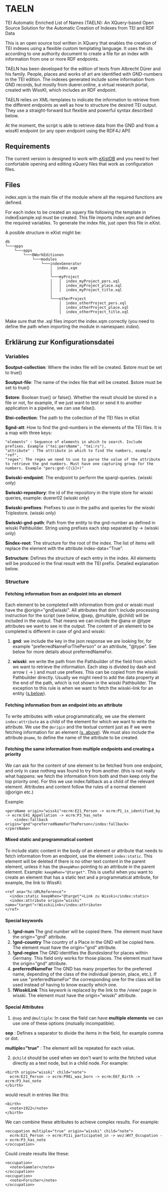 # TAELN

TEI Automatic Enriched List of Names (TAELN)​: An XQuery-based Open Source Solution for the Automatic Creation of Indexes from TEI and RDF Data

This is an open source tool written in XQuery that enables the creation of TEI indexes using a flexible custom templating language. It uses the ids according to one authority document to create a file for an index with information from one or more RDF endpoints.  

TAELN has been developed for the edition of texts from Albrecht Dürer and his family. People, places and works of art are identified with GND-numbers in the TEI edition. The indexes generated include some information from GND records, but mostly from duerer.online, a virtual research portal, created with WissKI, which includes an RDF endpoint. 

TAELN relies on XML-templates to indicate the information to retrieve from the different endpoints as well as how to structure the desired TEI output. They use a straight-forward but flexible and powerful syntax described below. 

At the moment, the script is able to retrieve data from the GND and from a wissKI endpoint (or any open endpoint using the RDF4J API)

## Requirements

The current version is designed to work with [eXistDB](http://exist-db.org/exist/apps/homepage/index.html) and you need to feel confortable opening and editing xQuery files that work as configuration files.

## Files

index.xqm is the main file of the module where all the required functions are defined.

For each index to be created an xquery file following the template in indexExample.xql must be created. This file imports index.xqm and defines the required variables. To generate the index file, just open this file in eXist.

A posible structure in eXist might be:

```
db
└───apps
    └───apps
        └───DWorkEditionen
            └───modules
                └───indexGenerator
                    │  index.xqm
                    │
                    └───myProject
                    │   │  index_myProject_pers.xql
                    │   │  index_myProject_place.xql
                    │   │  index_myProject_title.xql
                    │
                    └───otherProject
                        │  index_otherProject_pers.xql
                        │  index_otherProject_place.xql
                        │  index_otherProject_title.xql

```

Make sure that the .xql files import the index.xqm correctly (you need to define the path when importing the module in namespaec *index*).

## Erklärung zur Konfigurationsdatei

### Variables

  **$output-collection**: Where the index file will be created. $store must be set to true()
  
  **$output-file**: The name of the index file that will be created. $store must be set to true()

  **$store**: Boolean true() or false(). Whether the result should be stored in a file or not, for example, if we just want to test or send it to another application in a pipeline, we can use false().
  
  **$tei-collection**: The path to the collection of the TEI files in eXist
  
  **$gnd-att**: How to find the gnd-numbers in the elements of the TEI files. It is a map with three keys:


    "elements" : Sequence of elements in which to search. Include prefixes. Example ("tei:persName", "tei:rs"),
    "attribute" : The attribute in which to find the numbers, example "ref",           
    "regex": The regex we need to use to parse the value of the attribute to retrieve the gnd numbers. Must have one capturing group for the numbers. Example "pers:gnd-([\S]+)"



  **$wisski-endpoint**: The endpoint to perform the sparql-queries. (wisski only)

  **$wisski-repository**: the id of the repository in the triple store for wisski queries, example: duerer02 (wisski only)

  **$wisski-prefixes**: Prefixes to use in the paths and queries for the wisski Triplestore. (wisski only)

  **$wisski-gnd-path**: Path from the entity to the gnd-number as defined in wisski Pathbuilder. String using prefixes each step separated by -> 
  (wisski only)
  
  **$index-root**: The structure for the root of the index. The list of items will replace the element with the attribute index-data="True".
  
  **$structure**: Defines the structure of each entry in the index. All elements will be produced in the final result with the TEI prefix. Detailed explanation below.


### Structure 
    
#### Fetching information from an endpoint into an element 

Each element to be completed with information from gnd or wisski must have the @origin="gnd|wisski". All attributes that don't include processing instruction for the script (see below, @sep, @multiple, @child) will be included in the output. That means we can include the @ana or @type attributes we want to see in the output. The content of an element to be completed is different in case of gnd and wisski:

1. **gnd**: we include the key in the json response we are looking for, for example "preferredNameForThePerson" or an attribute, "@type". See below for more details about preferredNameFor.

2. **wisski**: we write the path from the Pathbuilder of the field from which we want to retrieve the information. Each step is divided by dash and arrow ( -> ) and must use prefixes. This can be copied from the wisski Pathbuilder directly. Usually we might need to add the data property at the end of the path, which is not shown in the wisski Pathbuilder. The exception to this rule is when we want to fetch the wisski-link for an entity ([s.below](#special-keywords)).

#### Fetching information from an endpoint into an attribute

To write attributes with value programmatically, we use the element `index:attribute` as a child of the element for which we want to write the attribute. We use the `@origin` and the textual content just as if we were fetching information for an element ([s. above](#fetching-information-from-an-endpoint-into-an-element)). We must also include the attribute `@name`, to define the name of the attribute to be created. 

#### Fetching the same information from multiple endpoints and creating a priority

We can ask for the content of one element to be fetched from one endpoint, and only in case nothing was found to try from another. (this is not really what happens: we fetch the information from both and then keep only the top priority one). For this we use index:fallback as a child of the relevant element. Attributes and content follow the rules of a normal element (@origin etc.)

Example: 
```
<persName origin="wisski">ecrm:E21_Person -> ecrm:P1_is_identified_by -> ecrm:E41_Appellation -> ecrm:P3_has_note
    <index:fallback origin="gnd">preferredNameForThePerson</index:fallback>
</persName>
```

#### Mixed static and programmatical content

To include static content in the body of an element or attribute that needs to fetch information from an endpoint, use the element `index:static`. This element will be deleted if there is no other text content in the parent element, unless it has the `@keepWhen` pointing to an attribute in the parent element. Example: `keepWhen="@target"`. This is useful when you want to create an element that has a static text and a programmatical attribute, for example, the link to WissKi: 

```
<ref ana="hc:URLReference">
  <index:static keepWhen="@target">Link zu Wisski</index:static>
  <index:attribute origin="wisski" name="target">!WisskiLink</index:attribute>
</ref>
```

#### Special keywords

1. **!gnd-num**  The gnd number will be copied there. The element must have the origin="gnd" attribute.
2. **!gnd-country** The country of a Place in the GND will be copied here. The element must have the origin="gnd" attribute.
3. **!gnd-region** The GND identifies the *Bundesland* for places within Germany. This field only works for those places. The element must have the origin="gnd" attribute.
4. **preferredNameFor** The GND has many properties for the preferred name, depending of the class of the individual (person, place, etc.). If we use "preferredNameFor" the corresponding one for the class will be used instead of having to know exactly which one.
5. **!WisskiLink**      This keywork is replaced by the link to the /view/ page in wisski. The element must have the origin="wisski" attribute.

#### Special Attributes

1. `@sep` and `@multiple`: In case the field can have **multiple elements** we can use one of these options (mutually incompatible).

**sep** : Defines a separator to divide the items in the field, for example comma or dot.

**multiple="true"** : The element will be repeated for each value.

2. `@child` should be used when we don't want to write the fetched value directly as a text node, but in a child node. For example:

```
<birth origin="wisski" child="note">
  ecrm:E21_Person -> ecrm:P98i_was_born -> ecrm:E67_Birth -> ecrm:P3_has_note
</birth>
```

would result in entries like this:

```
<birth>
  <note>1922</note>
</birth>
```

We can combine these attributes to achieve complex results. For example:

```
<occupation multiple="true" origin="wisski" child="note">
  ecrm:E21_Person -> ecrm:P11i_participated_in -> wvz:WV7_Occupation -> ecrm:P3_has_note
</occupation>
```

Could create results like these:
```
<occupation>
  <note>Sammler</note>
</occupation>
<occupation>
  <note>Forscher</note>
</occupation>
```
